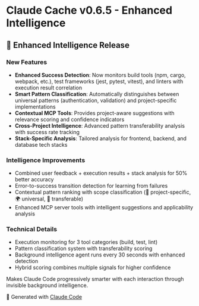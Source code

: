 # Claude Cache v0.6.5 - Enhanced Intelligence

## 🧠 Enhanced Intelligence Release

### New Features
- **Enhanced Success Detection**: Now monitors build tools (npm, cargo, webpack, etc.), test frameworks (jest, pytest, vitest), and linters with execution result correlation
- **Smart Pattern Classification**: Automatically distinguishes between universal patterns (authentication, validation) and project-specific implementations  
- **Contextual MCP Tools**: Provides project-aware suggestions with relevance scoring and confidence indicators
- **Cross-Project Intelligence**: Advanced pattern transferability analysis with success rate tracking
- **Stack-Specific Analysis**: Tailored analysis for frontend, backend, and database tech stacks

### Intelligence Improvements
- Combined user feedback + execution results + stack analysis for 50% better accuracy
- Error-to-success transition detection for learning from failures
- Contextual pattern ranking with scope classification (🎯 project-specific, 🌍 universal, 🔄 transferable)
- Enhanced MCP server tools with intelligent suggestions and applicability analysis

### Technical Details
- Execution monitoring for 3 tool categories (build, test, lint)
- Pattern classification system with transferability scoring  
- Background intelligence agent runs every 30 seconds with enhanced detection
- Hybrid scoring combines multiple signals for higher confidence

Makes Claude Code progressively smarter with each interaction through invisible background intelligence.

🤖 Generated with [Claude Code](https://claude.ai/code)
